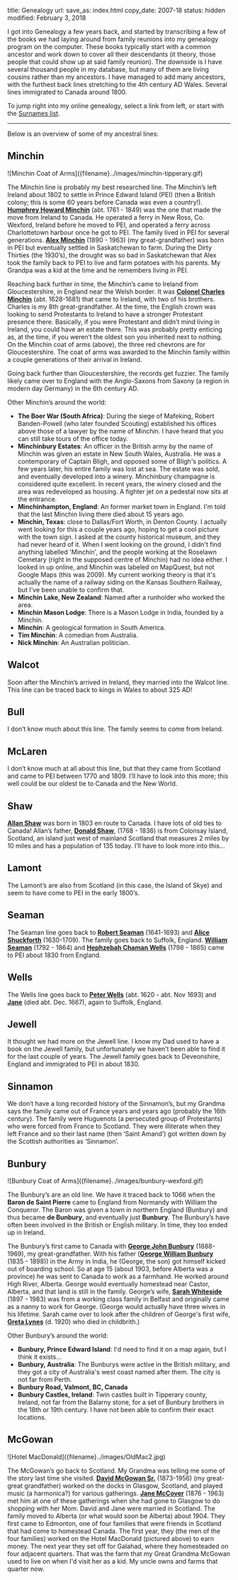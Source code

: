 title: Genealogy
url:
save_as: index.html
copy_date: 2007-18
status: hidden
modified: February 3, 2018

I got into Genealogy a few years back, and started by transcribing a few
of the books we had laying around from family reunions into my genealogy
program on the computer. These books typically start with a common
ancestor and work down to cover all their descendants (it theory, those
people that could show up at said family reunion). The downside is I
have several thousand people in my database, but many of them are living
cousins rather than my ancestors. I have managed to add many ancestors,
with the furthest back lines stretching to the 4th century AD Wales.
Several lines immigrated to Canada around 1800.

To jump right into my online genealogy, select a link from left, or start with the [Surnames list]({filename}names/index.html).

<!--
-   [Surnames]({filename}names/index.html)
-   [Updates]({filename}updates.html)
-   [Sources]({filename}sources/index.html)
-   [Distribution Map]({filename}map/index.html)
-   [Timelines]({filename}timelines/index.html)
-   [Immigrants]({filename}immigrants.html)
-   [Nobility]({filename}titles.html)
-   [Locations]({filename}places/index.html)
-   [Bonkers Report]({filename}bonkers-report.html)
-   [Photos]({filename}photos/index.html)
-   [External Links]({filename}links.html)
-   [Statistics]({filename}stats/index.html)
-->

<!-- The tree was last updated on \$tree-updated\$. -->

* * * * *

Below is an overview of some of my ancestral lines:

Minchin
-------

<div class="text-center img-responsive" markdown=1>
![Minchin Coat of Arms]({filename}../images/minchin-tipperary.gif)
</div>

The Minchin line is probably my best researched line. The Minchin’s left
Ireland about 1802 to settle in Prince Edward Island (PEI) (then a
British colony; this is some 60 years before Canada was even a
country!). **[Humphrey Howard Minchin]({filename}profiles/I106.html)** (abt. 1761 -
1849) was the one that made the move from Ireland to Canada. He operated
a ferry in New Ross, Co. Wexford, Ireland before he moved to PEI, and
operated a ferry across Charlottetown harbour once he got to PEI. The
family lived in PEI for several generations. **[Alex
Minchin]({filename}profiles/I17.html)** (1890 - 1963) (my great-grandfather) was
born in PEI but eventually settled in Saskatchewan to farm. During the
Dirty Thirties (the 1930’s), the drought was so bad in Saskatchewan that
Alex took the family back to PEI to live and farm potatoes with his
parents. My Grandpa was a kid at the time and he remembers living in
PEI.

Reaching back further in time, the Minchin’s came to Ireland from
Gloucestershire, in England near the Welsh border. It was **[Colonel
Charles Minchin]({filename}profiles/I580.html)** (abt. 1628-1681) that came to
Ireland, with two of his brothers. Charles is my 8th great-grandfather.
At the time, the English crown was looking to send Protestants to
Ireland to have a stronger Protestant presence there. Basically, if you
were Protestant and didn’t mind living in Ireland, you could have an
estate there. This was probably pretty enticing as, at the time, if you
weren’t the oldest son you inherited next to nothing. On the Minchin
coat of arms (above), the three red chevrons are for Gloucestershire.
The coat of arms was awarded to the Minchin family within a couple
generations of their arrival in Ireland.

Going back further than Gloucestershire, the records get fuzzier. The
family likely came over to England with the Anglo-Saxons from Saxony (a
region in modern day Germany) in the 6th century AD.

Other Minchin’s around the world:

<div class="real-list" markdown=1>

- **The Boer War (South Africa)**: During the siege of Mafeking,
  Robert Banden-Powell (who later founded Scouting) established his
  offices above those of a lawyer by the name of Minchin. I have heard
  that you can still take tours of the office today.
- **Minchinbury Estates**: An officer in the British army by the name
  of Minchin was given an estate in New South Wales, Australia. He was
  a contemporary of Captain Bligh, and opposed some of Bligh's
  politics. A few years later, his entire family was lost at sea. The
  estate was sold, and eventually developed into a winery. Minchinbury
  champagne is considered quite excellent. In recent years, the winery
  closed and the area was redeveloped as housing. A fighter jet on a
  pedestal now sits at the entrance.
- **Minchinhampton, England**: An former market town in England. I'm
  told that the last Minchin living there died about 15 years ago.
- **Minchin, Texas**: close to Dallas/Fort Worth, in Denton County. I
  actually went looking for this a couple years ago, hoping to get a
  cool picture with the town sign. I asked at the county historical
  museum, and they had never heard of it. When I went looking on the
  ground, I didn't find anything labelled 'Minchin', and the people
  working at the Roselawn Cemetary (right in the supposed centre of
  Minchin) had no idea either. I looked in up online, and Minchin was
  labeled on MapQuest, but not Google Maps (this was 2009). My current
  working theory is that it's actually the name of a railway siding on the
  Kansas Southern Railway, but I've been unable to confirm that.
- **Minchin Lake, New Zealand**: Named after a runholder who worked
  the area.
- **Minchin Mason Lodge**: There is a Mason Lodge in India, founded by
  a Minchin.
- **Minchin**: A geological formation in South America.
- **Tim Minchin**: A comedian from Australia.
- **Nick Minchin**: An Australian politician.

</div>

Walcot
------

Soon after the Minchin’s arrived in Ireland, they married into the
Walcot line. This line can be traced back to kings in Wales to about 325
AD!

Bull
----

I don’t know much about this line. The family seems to come from
Ireland.

McLaren
-------

I don’t know much at all about this line, but that they came from
Scotland and came to PEI between 1770 and 1809. I’ll have to look into
this more; this well could be our oldest tie to Canada and the New
World.

Shaw
----

**[Allan Shaw]({filename}profiles/I1154.html)** was born in 1803 en route to
Canada. I have lots of old ties to Canada! Allan’s father, **[Donald
Shaw]({filename}profiles/I1156.html)**, (1768 - 1836) is from Colonsay Island,
Scotland, an island just west of mainland Scotland that measures 2 miles
by 10 miles and has a population of 135 today. I’ll have to look more
into this…

Lamont
------

The Lamont’s are also from Scotland (in this case, the Island of Skye)
and seem to have come to PEI in the early 1800’s.

Seaman
------

The Seaman line goes back to **[Robert Seaman]({filename}profiles/I125.html)**
(1641-1693) and **[Alice Shuckforth]({filename}profiles/I126.html)** (1630-1709).
The family goes back to Suffolk, England. **[William
Seaman]({filename}profiles/I110.html)** (1792 - 1864) and **[Hephzebah Chaman
Wells]({filename}profiles/I111.html)** (1798 - 1865) came to PEI about 1830 from
England.

Wells
-----

The Wells line goes back to **[Peter Wells]({filename}profiles/I9688.html)** (abt.
1620 - abt. Nov 1693) and
**[Jane]({filename}profiles/I9689.html)** (died abt.
Dec. 1667), again to Suffolk, England.

Jewell
------

It thought we had more on the Jewell line. I know my Dad used to have a
book on the Jewell family, but unfortunately we haven’t been able to
find it for the last couple of years. The Jewell family goes back to
Deveonshire, England and immigrated to PEI in about 1830.

Sinnamon
--------

We don’t have a long recorded history of the Sinnamon’s, but my Grandma
says the family came out of France years and years ago (probably the
16th century). The family were Huguenots (a persecuted group of
Protestants) who were forced from France to Scotland. They were
illiterate when they left France and so their last name (then ‘Saint
Amand’) got written down by the Scottish authorities as ‘Sinnamon’.

Bunbury
-------

<div class="text-center img-responsive" markdown=1>
![Bunbury Coat of Arms]({filename}../images/bunbury-wexford.gif)
</div>

The Bunbury’s are an old line. We have it traced back to 1066 when the
**Baron de Saint Pierre** came to England from Normandy with William the
Conqueror. The Baron was given a town in northern England (Bunbury) and
thus became **de Bunbury**, and eventually just **Bunbury**. The
Bunbury’s have often been involved in the British or English military.
In time, they too ended up in Ireland.

The Bunbury’s first came to Canada with **[George John
Bunbury]({filename}profiles/I154.html)** (1888-1969), my great-grandfather. With
his father (**[George William Bunbury]({filename}profiles/I157.html)** (1835 -
1898)) in the Army in India, he (George, the son) got himself kicked out
of boarding school. So at age 15 (about 1903, before Alberta was a
province) he was sent to Canada to work as a farmhand. He worked around
High River, Alberta. George would eventually homestead near Castor,
Alberta, and that land is still in the family. George’s wife, **[Sarah
Whiteside]({filename}profiles/I155.html)** (1897 - 1983) was from a working class
family in Belfast and originally came as a nanny to work for George.
(George would actually have three wives in his lifetime. Sarah came over
to look after the children of George's first wife, **[Greta
Lynes]({filename}profiles/I166.html)** (d. 1920) who died in childbrith.)

Other Bunbury’s around the world:

<div class="real-list" markdown=1>

- **Bunbury, Prince Edward Island**: I'd need to find it on a map
  again, but I think it exists...
- **Bunbury, Australia**: The Bunburys were active in the British
  military, and they got a city of Australia's west coast named after
  them. The city is not far from Perth.
- **Bunbury Road, Valmont, BC, Canada**
- **Bunbury Castles, Ireland**: Twin castles built in Tipperary
  county, Ireland, not far from the Balarny stone, for a set of
  Bunbury brothers in the 18th or 19th century. I have not been able
  to confirm their exact locations.

</div>

McGowan
-------

<div class="text-center img-responsive" markdown=1>
![Hotel MacDonald]({filename}../images/OldMac2.jpg)
</div>

The McGowan’s go back to Scotland. My Grandma was telling me some of the
story last time she visited. **[David McGowan Sr.]({filename}profiles/I357.html)**
(1873-1956) (my great-great grandfather) worked on the docks in Glasgow,
Scotland, and played music (a harmonica?) for various gatherings.
**[Jane McCover]({filename}profiles/I358.html)** (1876 - 1963) met him at one of
these gatherings when she had gone to Glasgow to do shopping with her
Mom. David and Jane were married in Scotland. The family moved to
Alberta (or what would soon be Alberta) about 1904. They first came to
Edmonton, one of four families that were friends in Scotland that had
come to homestead Canada. The first year, they (the men of the four
families) worked on the Hotel MacDonald (pictured above) to earn money.
The next year they set off for Galahad, where they homesteaded on four
adjacent quarters. That was the farm that my Great Grandma McGowan used
to live on when I'd visit her as a kid. My uncle owns and farms that
quarter now.
